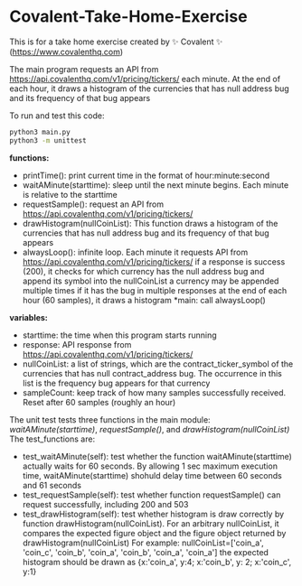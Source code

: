 # Covalent-Take-Home-Exercise
This is for a take home exercise created by :sparkles: Covalent :sparkles: (https://www.covalenthq.com)


The main program requests an API from https://api.covalenthq.com/v1/pricing/tickers/ each minute.
At the end of each hour, it draws a histogram of the currencies that has null address bug and its frequency of that bug appears


To run and test this code:
```bash
python3 main.py
python3 -m unittest
```

**functions:**
* printTime(): print current time in the format of hour:minute:second
* waitAMinute(starttime): sleep until the next minute begins. Each minute is relative to the starttime
* requestSample(): request an API from https://api.covalenthq.com/v1/pricing/tickers/
* drawHistogram(nullCoinList): This function draws a histogram of the currencies that has null address bug and its frequency of that bug appears
* alwaysLoop(): infinite loop. Each minute it requests API from https://api.covalenthq.com/v1/pricing/tickers/ if a response is success (200), it checks for which currency has the null address bug and append its symbol into the nullCoinList a currency may be appended multiple times if it has the bug in multiple responses at the end of each hour (60 samples), it draws a histogram 
*main: call alwaysLoop()
    
**variables:**
* starttime: the time when this program starts running
* response: API response from https://api.covalenthq.com/v1/pricing/tickers/
* nullCoinList: a list of strings, which are the contract_ticker_symbol of the currencies that has null contract_address bug. The occurrence in this list is the frequency bug appears for that currency
* sampleCount: keep track of how many samples successfully received. Reset after 60 samples (roughly an hour)


The unit test tests three functions in the main module: *waitAMinute(starttime)*, *requestSample()*, and *drawHistogram(nullCoinList)*
The test_functions are:
* test_waitAMinute(self): test whether the function waitAMinute(starttime) actually waits for 60 seconds. By allowing 1 sec maximum execution time, waitAMinute(starttime) shohuld delay time between 60 seconds and 61 seconds
* test_requestSample(self): test whether function requestSample() can request successfully, including 200 and 503
* test_drawHistogram(self): test whether histogram is draw correctly by function drawHistogram(nullCoinList). For an arbitrary nullCoinList, it compares the expected figure object and the figure object returned by drawHistogram(nullCoinList) 
For example: nullCoinList=['coin_a', 'coin_c', 'coin_b', 'coin_a', 'coin_b', 'coin_a', 'coin_a']
the expected histogram should be drawn as {x:'coin_a', y:4;  x:'coin_b', y: 2;  x:'coin_c', y:1}
